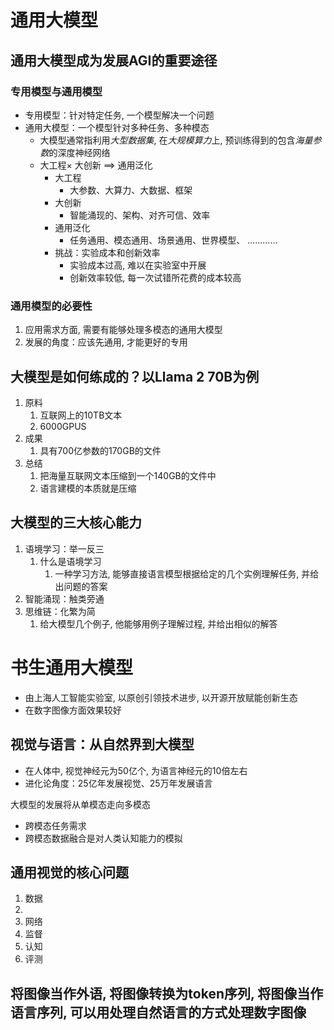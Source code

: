 # 通用大模型

## 通用大模型成为发展AGI的重要途径

### 专用模型与通用模型

- 专用模型：针对特定任务, 一个模型解决一个问题
- 通用大模型：一个模型针对多种任务、多种模态
	- 大模型通常指利用*大型数据集*, 在*大规模算力*上, 预训练得到的包含*海量参数*的深度神经网络
	- 大工程$\times$ 大创新 $\implies$ 通用泛化
		- 大工程
			- 大参数、大算力、大数据、框架
		- 大创新
			- 智能涌现的、架构、对齐可信、效率
		- 通用泛化
			- 任务通用、模态通用、场景通用、世界模型、 …………
		- 挑战：实验成本和创新效率
			- 实验成本过高, 难以在实验室中开展
			- 创新效率较低, 每一次试错所花费的成本较高

### 通用模型的必要性

1. 应用需求方面, 需要有能够处理多模态的通用大模型
2. 发展的角度：应该先通用, 才能更好的专用

## 大模型是如何练成的？以Llama 2 70B为例

1. 原料
	1. 互联网上的10TB文本
	2. 6000GPUS
2. 成果
	1. 具有700亿参数的170GB的文件
3. 总结
	1. 把海量互联网文本压缩到一个140GB的文件中
	2. 语言建模的本质就是压缩


## 大模型的三大核心能力

1. 语境学习：举一反三
	1. 什么是语境学习
		1. 一种学习方法, 能够直接语言模型根据给定的几个实例理解任务, 并给出问题的答案
2. 智能涌现：触类旁通
3. 思维链：化繁为简
	1. 给大模型几个例子, 他能够用例子理解过程, 并给出相似的解答



# 书生通用大模型

- 由上海人工智能实验室, 以原创引领技术进步, 以开源开放赋能创新生态
- 在数字图像方面效果较好


## 视觉与语言：从自然界到大模型

- 在人体中, 视觉神经元为50亿个, 为语言神经元的10倍左右
- 进化论角度：25亿年发展视觉、25万年发展语言

大模型的发展将从单模态走向多模态
- 跨模态任务需求
- 跨模态数据融合是对人类认知能力的模拟

## 通用视觉的核心问题

1. 数据
2. 
3. 网络
4. 监督
5. 认知
6. 评测


## 将图像当作外语, 将图像转换为token序列, 将图像当作语言序列, 可以用处理自然语言的方式处理数字图像